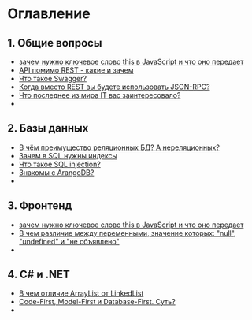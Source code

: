 # Оглавление

## 1. Общие вопросы

* [зачем нужно ключевое слово this в JavaScript и что оно передает](https://github.com/alex-andrero/interview-cheatsheet/blob/master/%D0%9E%D1%82%D0%B2%D0%B5%D1%82%D1%8B/%230%20%D0%B7%D0%B0%D1%87%D0%B5%D0%BC%20%D0%BD%D1%83%D0%B6%D0%BD%D0%BE%20%D0%BA%D0%BB%D1%8E%D1%87%D0%B5%D0%B2%D0%BE%D0%B5%20%D1%81%D0%BB%D0%BE%D0%B2%D0%BE%20this%20%D0%B2%20JavaScript%20%D0%B8%20%D1%87%D1%82%D0%BE%20%D0%BE%D0%BD%D0%BE%20%D0%BF%D0%B5%D1%80%D0%B5%D0%B4%D0%B0%D0%B5%D1%82.md)
* [API помимо REST - какие и зачем](https://github.com/alex-andrero/interview-cheatsheet/blob/master/%D0%9E%D1%82%D0%B2%D0%B5%D1%82%D1%8B/%234%20API%20%D0%BF%D0%BE%D0%BC%D0%B8%D0%BC%D0%BE%20REST%20-%20%D0%BA%D0%B0%D0%BA%D0%B8%D0%B5%20%D0%B8%20%D0%B7%D0%B0%D1%87%D0%B5%D0%BC.md)
* [Что такое Swagger?](https://github.com/alex-andrero/interview-cheatsheet/blob/master/%D0%9E%D1%82%D0%B2%D0%B5%D1%82%D1%8B/%236.md)
* [Когда вместо REST вы будете использовать JSON-RPC?](https://github.com/alex-andrero/interview-cheatsheet/blob/master/%D0%9E%D1%82%D0%B2%D0%B5%D1%82%D1%8B/%238.md)
* [Что последнее из мира IT вас заинтересовало?](https://github.com/alex-andrero/interview-cheatsheet/blob/master/%D0%9E%D1%82%D0%B2%D0%B5%D1%82%D1%8B/%2310.md)
* []()


## 2. Базы данных
* [В чём преимущество реляционных БД? А нереляционных?](https://github.com/alex-andrero/interview-cheatsheet/blob/master/%D0%9E%D1%82%D0%B2%D0%B5%D1%82%D1%8B/%231%20%D0%92%20%D1%87%D1%91%D0%BC%20%D0%BF%D1%80%D0%B5%D0%B8%D0%BC%D1%83%D1%89%D0%B5%D1%81%D1%82%D0%B2%D0%BE%20%D1%80%D0%B5%D0%BB%D1%8F%D1%86%D0%B8%D0%BE%D0%BD%D0%BD%D1%8B%D1%85%20%D0%91%D0%94.%20%D0%90%20%D0%BD%D0%B5%D1%80%D0%B5%D0%BB%D1%8F%D1%86%D0%B8%D0%BE%D0%BD%D0%BD%D1%8B%D1%85.md)
* [Зачем в SQL нужны индексы](https://github.com/alex-andrero/interview-cheatsheet/blob/master/%D0%9E%D1%82%D0%B2%D0%B5%D1%82%D1%8B/%233%20%D0%97%D0%B0%D1%87%D0%B5%D0%BC%20%D0%B2%20SQL%20%D0%BD%D1%83%D0%B6%D0%BD%D1%8B%20%D0%B8%D0%BD%D0%B4%D0%B5%D0%BA%D1%81%D1%8B.md)
* [Что такое SQL injection?](https://github.com/alex-andrero/interview-cheatsheet/blob/master/%D0%9E%D1%82%D0%B2%D0%B5%D1%82%D1%8B/%235.md)
* [Знакомы с ArangoDB?](https://github.com/alex-andrero/interview-cheatsheet/blob/master/%D0%9E%D1%82%D0%B2%D0%B5%D1%82%D1%8B/%237.md)
* []()


## 3. Фронтенд

* [зачем нужно ключевое слово this в JavaScript и что оно передает](https://github.com/alex-andrero/interview-cheatsheet/blob/master/%D0%9E%D1%82%D0%B2%D0%B5%D1%82%D1%8B/%230%20%D0%B7%D0%B0%D1%87%D0%B5%D0%BC%20%D0%BD%D1%83%D0%B6%D0%BD%D0%BE%20%D0%BA%D0%BB%D1%8E%D1%87%D0%B5%D0%B2%D0%BE%D0%B5%20%D1%81%D0%BB%D0%BE%D0%B2%D0%BE%20this%20%D0%B2%20JavaScript%20%D0%B8%20%D1%87%D1%82%D0%BE%20%D0%BE%D0%BD%D0%BE%20%D0%BF%D0%B5%D1%80%D0%B5%D0%B4%D0%B0%D0%B5%D1%82.md)
* [В чем различие между переменными, значение которых: "null", "undefined" и "не объявлено"](https://github.com/alex-andrero/interview-cheatsheet/blob/master/%D0%9E%D1%82%D0%B2%D0%B5%D1%82%D1%8B/11.md)
* []()


## 4. C# и .NET
* [В чем отличие ArrayList от LinkedList](https://github.com/alex-andrero/interview-cheatsheet/blob/master/%D0%9E%D1%82%D0%B2%D0%B5%D1%82%D1%8B/%232%20%D0%92%20%D1%87%D0%B5%D0%BC%20%D0%BE%D1%82%D0%BB%D0%B8%D1%87%D0%B8%D0%B5%20ArrayList%20%D0%BE%D1%82%20LinkedList.md)
* [Code-First, Model-First и Database-First. Суть?](https://github.com/alex-andrero/interview-cheatsheet/blob/master/%D0%9E%D1%82%D0%B2%D0%B5%D1%82%D1%8B/%239.md)
* []()
